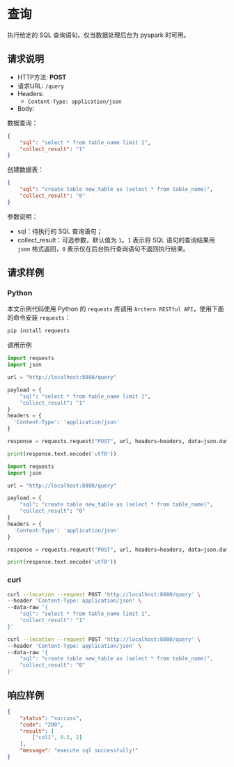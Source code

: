 # 查询

执行给定的 SQL 查询语句。仅当数据处理后台为 pyspark 时可用。

## 请求说明

- HTTP方法: **POST**
- 请求URL: `/query`
- Headers:
    - `Content-Type: application/json`
- Body:

数据查询：

```json
{
    "sql": "select * from table_name limit 1",
    "collect_result": "1"
}
```

创建数据表：

```json
{
    "sql": "create table new_table as (select * from table_name)",
    "collect_result": "0"
}
```

参数说明：

- sql：待执行的 SQL 查询语句；
- collect_result：可选参数，默认值为 `1`。`1` 表示将 SQL 语句的查询结果用 `json` 格式返回，`0` 表示仅在后台执行查询语句不返回执行结果。

## 请求样例

### Python

本文示例代码使用 Python 的 `requests` 库调用 `Arctern RESTful API`，使用下面的命令安装 `requests`：

```bash
pip install requests
```

调用示例

```python
import requests
import json

url = "http://localhost:8080/query"

payload = {
    "sql": "select * from table_name limit 1",
    "collect_result": "1"
}
headers = {
  'Content-Type': 'application/json'
}

response = requests.request("POST", url, headers=headers, data=json.dumps(payload))

print(response.text.encode('utf8'))
```

```python
import requests
import json

url = "http://localhost:8080/query"

payload = {
    "sql": "create table new_table as (select * from table_name)",
    "collect_result": "0"
}
headers = {
  'Content-Type': 'application/json'
}

response = requests.request("POST", url, headers=headers, data=json.dumps(payload))

print(response.text.encode('utf8'))
```

### curl

```bash
curl --location --request POST 'http://localhost:8080/query' \
--header 'Content-Type: application/json' \
--data-raw '{
    "sql": "select * from table_name limit 1",
    "collect_result": "1"
}'
```

```bash
curl --location --request POST 'http://localhost:8080/query' \
--header 'Content-Type: application/json' \
--data-raw '{
    "sql": "create table new_table as (select * from table_name)",
    "collect_result": "0"
}'
```

## 响应样例

```json
{
    "status": "succuss",
    "code": "200",
    "result": [
        ["col1", 0.5, 2]
    ],
    "message": "execute sql successfully!"
}
```
